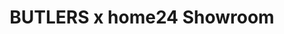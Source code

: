 ---
title: "BUTLERS x home24 Showroom"
url: /berlin/butlers-x-home24-showroom/
shop: Raumausstattung
---